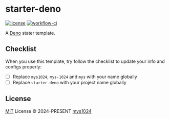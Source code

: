 # starter-deno

[![license](https://img.shields.io/github/license/mys1024/starter-deno?&style=flat-square)](./LICENSE)
[![workflow-ci](https://img.shields.io/github/actions/workflow/status/mys1024/starter-deno/ci.yml?label=ci&style=flat-square)](https://github.com/mys1024/starter-deno/actions/workflows/ci.yml)
<!-- [![workflow-release](https://img.shields.io/github/actions/workflow/status/mys1024/starter-deno/release.yml?label=release&style=flat-square)](https://github.com/mys1024/starter-deno/actions/workflows/release.yml) -->

A [Deno](https://deno.com/) stater template.

## Checklist

When you use this template, try follow the checklist to update your info and configs properly:

- [ ] Replace `mys1024`, `mys-1024` and `mys` with your name globally
- [ ] Replace `starter-deno` with your project name globally

## License

[MIT](./LICENSE) License &copy; 2024-PRESENT [mys1024](https://github.com/mys1024)
